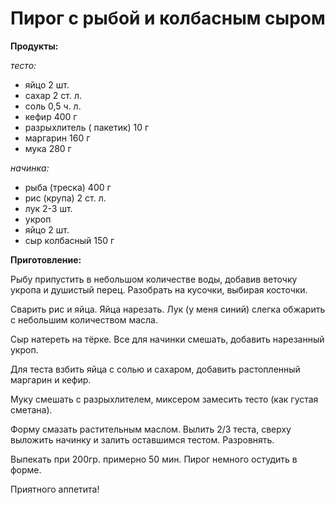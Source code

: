 #  Пирог с рыбой и колбасным сыром
**Продукты:**

_тесто:_

- яйцо 2 шт.
- сахар 2 ст. л.
- соль 0,5 ч. л.
- кефир 400 г
- разрыхлитель ( пакетик) 10 г
- маргарин 160 г
- мука 280 г

_начинка:_

- рыба (треска) 400 г
- рис (крупа) 2 ст. л.
- лук 2-3 шт.
- укроп
- яйцо 2 шт.
- сыр колбасный 150 г

**Приготовление:**

Рыбу припустить в небольшом количестве воды, добавив веточку укропа и душистый перец. Разобрать на кусочки, выбирая косточки.

Сварить рис и яйца. Яйца нарезать. Лук (у меня синий) слегка обжарить с небольшим количеством масла.

Сыр натереть на тёрке. Все для начинки смешать, добавить нарезанный укроп.

Для теста взбить яйца с солью и сахаром, добавить растопленный маргарин и кефир.

Муку смешать с разрыхлителем, миксером замесить тесто (как густая сметана).

Форму смазать растительным маслом. Вылить 2/3 теста, сверху выложить начинку и залить оставшимся тестом. Разровнять.

Выпекать при 200гр. примерно 50 мин. Пирог немного остудить в форме.

Приятного аппетита!
